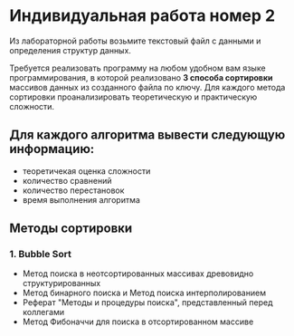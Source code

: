 # Индивидуальная работа номер 2

Из лабораторной работы возьмите текстовый файл с данными и определения структур данных.

Требуется реализовать программу на любом удобном вам языке программирования, в которой реализовано __3 способа сортировки__ массивов данных из созданного файла по ключу. 
Для каждого метода сортировки проанализировать теоретическую и практическую сложности.

## Для каждого алгоритма вывести следующую информацию:

* теоретичекая оценка сложности
* количество сравнений
* количество перестановок
* время выполнения алгоритма

## Методы сортировки

### 1. __Bubble Sort__
* Метод поиска в неотсортированных массивах древовидно структурированных
* Метод бинарного поиска и Метод поиска интерполированием
* Реферат "Методы и процедуры поиска", представленный перед коллегами
* Метод Фибоначчи для поиска в отсортированном массиве

